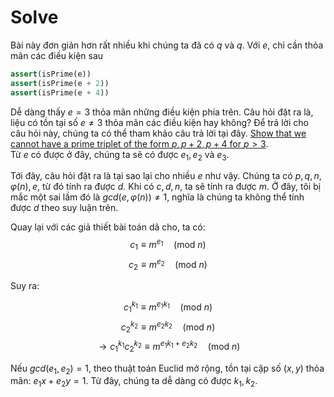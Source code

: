 # Solve 

Bài này đơn giản hơn rất nhiều khi chúng ta đã có $q$ và $q$. Với $e$, chỉ cần thỏa mãn các điều kiện sau

```python
assert(isPrime(e))
assert(isPrime(e + 2))
assert(isPrime(e + 4))
```

Dễ dàng thấy $e = 3$ thỏa mãn những điều kiện phía trên. Câu hỏi đặt ra là, liệu có tồn tại số $e \neq 3$ thỏa mãn các điều kiện hay không? Để trả lời cho câu hỏi này, chúng ta có thể tham khảo câu trả lời tại đây. [Show that we cannot have a prime triplet of the form $p, p+2, p+4$ for $p>3$](https://math.stackexchange.com/questions/1653536/show-that-we-cannot-have-a-prime-triplet-of-the-form-p-p-2-p-4-for).\
Từ $e$ có được ở đây, chúng ta sẽ có được $e_1, e_2$ và $e_3$. 

Tới đây, câu hỏi đặt ra là tại sao lại cho nhiều $e$ như vậy. Chúng ta có $p, q, n, \varphi(n), e$, từ đó tính ra được $d$. Khi có $c, d, n$, ta sẽ tính ra được $m$. Ở đây, tôi bị mắc một sai lầm đó là $gcd(e, \varphi(n)) \neq 1$, nghĩa là chúng ta không thể tính được $d$ theo suy luận trên. 

Quay lại với các giả thiết bài toán dã cho, ta có:
$$c_1 \equiv m^{e_1} \quad (\textrm{mod } n)$$
$$c_2 \equiv m^{e_2} \quad (\textrm{mod } n)$$

Suy ra: 

$$c_1^{k_1} \equiv m^{e_1k_1} \quad (\textrm{mod } n)$$
$$c_2^{k_2} \equiv m^{e_2k_2} \quad (\textrm{mod } n)$$
$$\to c_1^{k_1}c_2^{k_2} \equiv m^{e_1k_1 + e_2k_2} \quad (\textrm{mod } n)$$

Nếu $gcd(e_1, e_2) = 1$, theo thuật toán Euclid mở rộng, tồn tại cặp số $(x, y)$ thỏa mãn: $e_1x + e_2y = 1$. Từ đây, chúng ta dễ dàng có được $k_1, k_2$. 